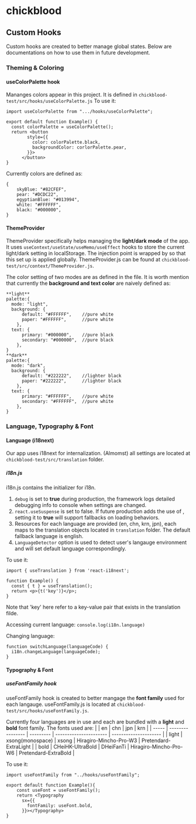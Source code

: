 # chickblood

## Custom Hooks
Custom hooks are created to better manage global states. Below are documentations on how to use them in future development.

### Theming & Coloring
#### useColorPalette hook 
Mananges colors appear in this project. It is defined in ```chickblood-test/src/hooks/useColorPalette.js```
To use it:
```
import useColorPalette from ".../hooks/useColorPalette";

export default function Example() {
  const colorPalette = useColorPalette();
  return <button
        style={{
          color: colorPalette.black,
          backgroundColor: corlorPalette.pear,
        }}>
      </button>
}
```
Currently colors are defined as: 
```
{
    skyBlue: "#82CFEF",
    pear: "#DCDC22",
    egyptianBlue: "#013994",
    white: "#FFFFFF",
    black: "#000000",
}
```

#### ThemeProvider
ThemeProvider specifically helps managing the **light/dark mode** of the app. It uses ```useContext/useState/useMemo/useEffect``` hooks to store the current light/dark setting in localStorage. The injection point is wrapped by <ThemeProvider></ThemeProvider> so that this set up is applied globally. ThemeProvider.js can be found at ```chickblood-test/src/context/ThemeProvider.js```.

The color setting of two modes are as defined in the file. It is worth mention that currently the **background and text color** are naively defined as: 
```
**light**
palette:{
  mode: "light",
  background: {
      default: "#FFFFFF",    //pure white
      paper: "#FFFFFF",      //pure white
    },
  text: {
      primary: "#000000",    //pure black
      secondary: "#000000",  //pure black
    },
}
**dark**
palette:{
  mode: "dark",
  background: {
      default: "#222222",    //lighter black
      paper: "#222222",      //lighter black
    },
  text: {
      primary: "#FFFFFF",    //pure white
      secondary: "#FFFFFF",  //pure white
    },
}
```

### Language, Typography & Font
#### Language (i18next)
Our app uses i18next for internalization. (Almomst) all settings are located at ```chickblood-test/src/translation``` folder.
##### i18n.js
i18n.js contains the initializer for i18n. 
1. ```debug``` is set to **true** during production, the framework logs detailed debugging info to console when settings are changed.
2. ```react.useSuspense``` is set to false. If future production adds the use of <Suspense></Suspense>, setting it to **true** will support fallbacks on loading behaviors.
3. Resources for each language are provided (en, chn, krn, jpn), each maps to the translation objects located in ```translation``` folder. The default fallback language is english.
4. ```LanguageDetector``` option is used to detect user's langauge environment and will set default language correspondingly.

To use it:
```
import { useTranslation } from 'react-i18next';

function Example() {
  const { t } = useTranslation();
  return <p>{t('key')}</p>;
}
```
Note that 'key' here refer to a key-value pair that exists in the translation filde.

Accessing current language:
```console.log(i18n.language)```

Changing language:
```
function switchLanguage(languageCode) {
  i18n.changeLanguage(languageCode);
}
```
#### Typography & Font
##### useFontFamily hook
useFontFamily hook is created to better mangage the **font family** used for each langauge. useFontFamily.js is located at ```chickblood-test/src/hooks/useFontFamily.js```.

Currently four languages are in use and each are bundled with a **light** and **bold** font family. The fonts used are:
|       | en               | chn       | jpn                    | krn                   |
| ----- | ---------------- | --------- | ---------------------- | --------------------- |
| light | xsong(monospace) | xsong     | Hiragiro-Mincho-Pro-W3 | Pretendard-ExtraLight |
| bold  | CHeiHK-UltraBold | DHeiFanTi | Hiragiro-Mincho-Pro-W6 | Pretendard-ExtraBold  |

To use it:
```
import useFontFamily from "../hooks/useFontFamily";

export default function Example(){
    const useFont = useFontFamily();
    return <Typography
      sx={{
        fontFamily: useFont.bold,
      }}></Typography>
}
```


